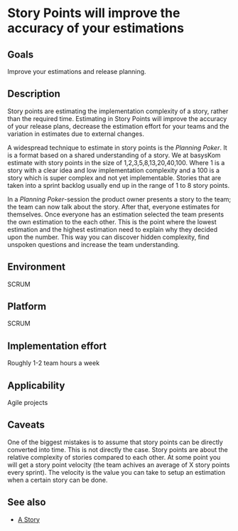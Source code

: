 # Story Points will improve the accuracy of your estimations

## Goals

Improve your estimations and release planning.

## Description

Story points are estimating the implementation complexity of a story, rather than the required time. Estimating in Story Points will improve the accuracy of your release plans, decrease the estimation effort for your teams and the variation in estimates due to external changes.

A widespread technique to estimate in story points is the *Planning Poker*. It is a format based on a shared understanding of a story. We at basysKom estimate with story points in the size of 1,2,3,5,8,13,20,40,100. Where 1 is a story with a clear idea and low implementation complexity and a 100 is a story which is super complex and not yet implementable. Stories that are taken into a sprint backlog usually end up in the range of 1 to 8 story points. 

In a *Planning Poker*-session the product owner presents a story to the team; the team can now talk about the story. After that, everyone estimates for themselves. Once everyone has an estimation selected the team presents the own estimation to the each other. This is the point where the lowest estimation and the highest estimation need to explain why they decided upon the number. This way you can discover hidden complexity, find unspoken questions and increase the team understanding.

## Environment

SCRUM

## Platform

SCRUM

## Implementation effort

Roughly 1-2 team hours a week

## Applicability

Agile projects

## Caveats

One of the biggest mistakes is to assume that story points can be directly converted into time. This is not directly the case. Story points are about the relative complexity of stories compared to each other. At some point you will get a story point velocity (the team achives an average of X story points every sprint). The velocity is the value you can take to setup an estimation when a certain story can be done.

## See also

- [A Story](https://toolbox.basyskom.com/20)
